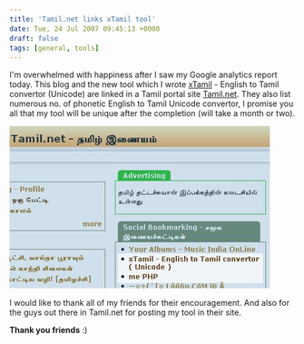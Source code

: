 ```yaml
---
title: 'Tamil.net links xTamil tool'
date: Tue, 24 Jul 2007 09:45:13 +0000
draft: false
tags: [general, tools]
---
```

I'm overwhelmed with happiness after I saw my Google analytics report today. This blog and the new tool which I wrote [xTamil](http://palaniraja.12gbfree.com/xTamil "xTamil - English to Tamil unicode convertor") \- English to Tamil convertor (Unicode) are linked in a Tamil portal site [Tamil.net](http://www.tamil.net "Tamil.net"). They also list numerous no. of phonetic English to Tamil Unicode convertor, I promise you all that my tool will be unique after the completion (will take a month or two).

[![tamilnet2.jpg](/assets/tamilnet2.jpg)](/assets/tamilnet2.jpg "tamilnet2.jpg")

I would like to thank all of my friends for their encouragement. And also for the guys out there in Tamil.net for posting my tool in their site. 

**Thank you friends** :)
